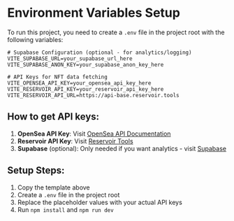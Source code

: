 # Environment Variables Setup

To run this project, you need to create a `.env` file in the project root with the following variables:

```env
# Supabase Configuration (optional - for analytics/logging)
VITE_SUPABASE_URL=your_supabase_url_here
VITE_SUPABASE_ANON_KEY=your_supabase_anon_key_here

# API Keys for NFT data fetching
VITE_OPENSEA_API_KEY=your_opensea_api_key_here
VITE_RESERVOIR_API_KEY=your_reservoir_api_key_here
VITE_RESERVOIR_API_URL=https://api-base.reservoir.tools
```

## How to get API keys:

1. **OpenSea API Key**: Visit [OpenSea API Documentation](https://docs.opensea.io/reference/api-keys)
2. **Reservoir API Key**: Visit [Reservoir Tools](https://reservoir.tools/)
3. **Supabase** (optional): Only needed if you want analytics - visit [Supabase](https://supabase.com)

## Setup Steps:

1. Copy the template above
2. Create a `.env` file in the project root
3. Replace the placeholder values with your actual API keys
4. Run `npm install` and `npm run dev` 